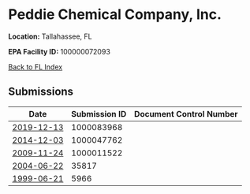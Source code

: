 # Peddie Chemical Company, Inc.

**Location:** Tallahassee, FL

**EPA Facility ID:** 100000072093

[Back to FL Index](../../index.md)

## Submissions

| Date | Submission ID | Document Control Number |
|------|--------------|-------------------------|
| [2019-12-13](submissions/1000083968.md) | 1000083968 |  |
| [2014-12-03](submissions/1000047762.md) | 1000047762 |  |
| [2009-11-24](submissions/1000011522.md) | 1000011522 |  |
| [2004-06-22](submissions/35817.md) | 35817 |  |
| [1999-06-21](submissions/5966.md) | 5966 |  |
